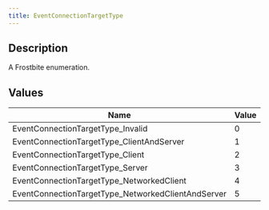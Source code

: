 ```yaml
---
title: EventConnectionTargetType
---
```

## Description

A Frostbite enumeration.

## Values

| Name                                                | Value | Description |
| --------------------------------------------------- | ----- | ----------- |
| EventConnectionTargetType\_Invalid                  | 0     |             |
| EventConnectionTargetType\_ClientAndServer          | 1     |             |
| EventConnectionTargetType\_Client                   | 2     |             |
| EventConnectionTargetType\_Server                   | 3     |             |
| EventConnectionTargetType\_NetworkedClient          | 4     |             |
| EventConnectionTargetType\_NetworkedClientAndServer | 5     |             |
